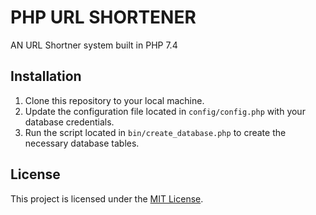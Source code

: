# PHP URL SHORTENER

AN URL Shortner system built in PHP 7.4

## Installation

1. Clone this repository to your local machine.
2. Update the configuration file located in `config/config.php` with your database credentials.
3. Run the script located in `bin/create_database.php` to create the necessary database tables.

## License

This project is licensed under the [MIT License](LICENSE).